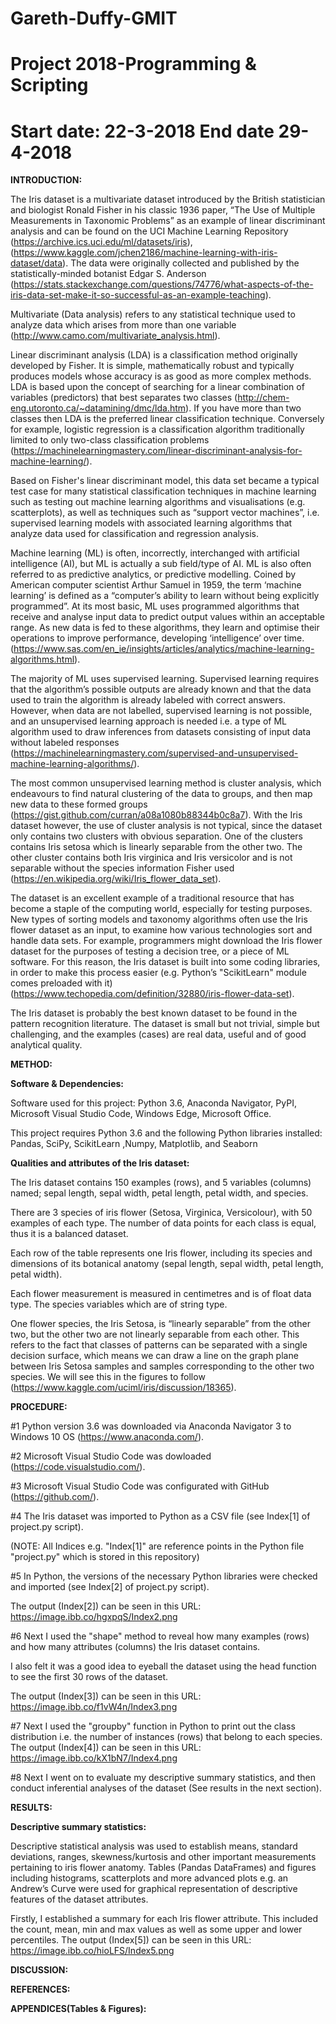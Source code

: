 # Gareth-Duffy-GMIT
# Project 2018-Programming & Scripting
# Start date: 22-3-2018 End date 29-4-2018

**INTRODUCTION:**

The Iris dataset is a multivariate dataset introduced by the British statistician and biologist Ronald Fisher in his classic 1936 paper, “The Use of Multiple Measurements in Taxonomic Problems” as an example of linear discriminant analysis and can be found on the UCI Machine Learning Repository (https://archive.ics.uci.edu/ml/datasets/iris), (https://www.kaggle.com/jchen2186/machine-learning-with-iris-dataset/data). 
The data were originally collected and published by the statistically-minded botanist Edgar S. Anderson (https://stats.stackexchange.com/questions/74776/what-aspects-of-the-iris-data-set-make-it-so-successful-as-an-example-teaching). 

Multivariate (Data analysis) refers to any statistical technique used to analyze data which arises from more than one variable (http://www.camo.com/multivariate_analysis.html).

Linear discriminant analysis (LDA) is a classification method originally developed by Fisher. It is simple, mathematically robust and typically produces models whose accuracy is as good as more complex methods. 
LDA is based upon the concept of searching for a linear combination of variables (predictors) that best separates two classes (http://chem-eng.utoronto.ca/~datamining/dmc/lda.htm). 
If you have more than two classes then LDA is the preferred linear classification technique. Conversely for example, logistic regression is a classification algorithm traditionally limited to only two-class classification problems (https://machinelearningmastery.com/linear-discriminant-analysis-for-machine-learning/).

Based on Fisher's linear discriminant model, this data set became a typical test case for many statistical classification techniques in machine learning such as testing out machine learning algorithms and visualisations (e.g. scatterplots), as well as techniques such as  “support vector machines”, i.e. supervised learning models with associated learning algorithms that analyze data used for classification and regression analysis. 

Machine learning (ML) is often, incorrectly, interchanged with artificial intelligence (AI), but ML is actually a sub field/type of AI. ML is also often referred to as predictive analytics, or predictive modelling. Coined by American computer scientist Arthur Samuel in 1959, the term ‘machine learning’ is defined as a “computer’s ability to learn without being explicitly programmed”. 
At its most basic, ML uses programmed algorithms that receive and analyse input data to predict output values within an acceptable range. As new data is fed to these algorithms, they learn and optimise their operations to improve performance, developing ‘intelligence’ over time. (https://www.sas.com/en_ie/insights/articles/analytics/machine-learning-algorithms.html).

The majority of ML uses supervised learning. Supervised learning requires that the algorithm’s possible outputs are already known and that the data used to train the algorithm is already labeled with correct answers. However, when data are not labelled, supervised learning is not possible, and an unsupervised learning approach is needed i.e. a type of ML algorithm used to draw inferences from datasets consisting of input data without labeled responses (https://machinelearningmastery.com/supervised-and-unsupervised-machine-learning-algorithms/).

The most common unsupervised learning method is cluster analysis, which endeavours to find natural clustering of the data to groups, and then map new data to these formed groups (https://gist.github.com/curran/a08a1080b88344b0c8a7). With the Iris dataset however, the use of cluster analysis is not typical, since the dataset only contains two clusters with obvious separation. One of the clusters contains Iris setosa which is linearly separable from the other two. The other cluster contains both Iris virginica and Iris versicolor and is not separable without the species information Fisher used (https://en.wikipedia.org/wiki/Iris_flower_data_set).

The dataset is an excellent example of a traditional resource that has become a staple of the computing world, especially for testing purposes. New types of sorting models and taxonomy algorithms often use the Iris flower dataset as an input, to examine how various technologies sort and handle data sets. For example, programmers might download the Iris flower dataset for the purposes of testing a decision tree, or a piece of ML software. For this reason, the Iris dataset is built into some coding libraries, in order to make this process easier (e.g. Python’s "ScikitLearn" module comes preloaded with it) (https://www.techopedia.com/definition/32880/iris-flower-data-set).

The Iris dataset is probably the best known dataset to be found in the pattern recognition literature. The dataset is small but not trivial, simple but challenging, and the examples (cases) are real data, useful and of good analytical quality. 


**METHOD:**

**Software & Dependencies:**

Software used for this project: Python 3.6, Anaconda Navigator, PyPI, Microsoft Visual Studio Code, Windows Edge, Microsoft Office.

This project requires Python 3.6 and the following Python libraries installed: Pandas, SciPy, ScikitLearn ,Numpy, Matplotlib, and Seaborn


**Qualities and attributes of the Iris dataset:**

The Iris dataset contains 150 examples (rows), and 5 variables (columns) named; sepal length, sepal width, petal length, petal width, and species. 

There are 3 species of iris flower (Setosa, Virginica, Versicolour), with 50 examples of each type. The number of data points for each class is equal, thus it is a balanced dataset. 

Each row of the table represents one Iris flower, including its species and dimensions of its botanical anatomy (sepal length, sepal width, petal length, petal width). 

Each flower measurement is measured in centimetres and is of float data type. The species variables which are of string type. 

One flower species, the Iris Setosa, is “linearly separable” from the other two, but the other two are not linearly separable from each other. This refers to the fact that classes of patterns can be separated with a single decision surface, which means we can draw a line on the graph plane between Iris Setosa samples and samples corresponding to the other two species. We will see this in the figures to follow (https://www.kaggle.com/uciml/iris/discussion/18365).


**PROCEDURE:**

#1 Python version 3.6 was downloaded via Anaconda Navigator 3 to Windows 10 OS (https://www.anaconda.com/).

#2 Microsoft Visual Studio Code was dowloaded (https://code.visualstudio.com/).

#3 Microsoft Visual Studio Code was configurated with GitHub (https://github.com/).

#4 The Iris dataset was imported to Python as a CSV file (see Index[1] of project.py script).

   (NOTE: All Indices e.g. "Index[1]" are reference points in the Python file "project.py" which is stored in this repository)

#5 In Python, the versions of the necessary Python libraries were checked and imported (see Index[2] of project.py script).
   
   The output (Index[2]) can be seen in this URL: https://image.ibb.co/hgxpqS/Index2.png  

#6 Next I used the "shape" method to reveal how many examples (rows) and how many attributes (columns) the Iris dataset contains.
   
   I also felt it was a good idea to eyeball the dataset using the head function to see the first 30 rows of the dataset.
   
   The output (Index[3]) can be seen in this URL: https://image.ibb.co/f1vW4n/Index3.png
   
#7 Next I used the "groupby" function in Python to print out the class distribution i.e. the number of instances (rows) that belong to      each species. The output (Index[4]) can be seen in this URL: https://image.ibb.co/kX1bN7/Index4.png
 
#8 Next I went on to evaluate my descriptive summary statistics, and then conduct inferential analyses of the dataset (See results in      the next section).
   
   
**RESULTS:**

**Descriptive summary statistics:**

Descriptive statistical analysis was used to establish means, standard deviations, ranges,  skewness/kurtosis and other important measurements pertaining to iris flower anatomy. Tables (Pandas DataFrames) and figures including histograms, scatterplots and more advanced plots e.g. an Andrew’s Curve were used for graphical representation of descriptive features of the dataset attributes.

Firstly, I established a summary for each Iris flower attribute. This included the count, mean, min and max values as well as some upper and lower percentiles. The output (Index[5]) can be seen in this URL: https://image.ibb.co/hioLFS/Index5.png





**DISCUSSION:**

**REFERENCES:** 

**APPENDICES(Tables & Figures):**

